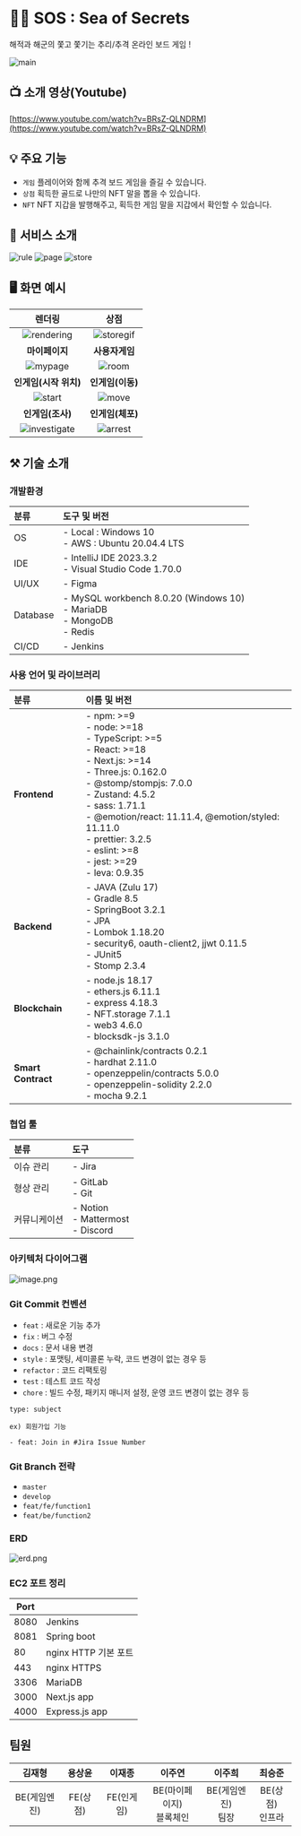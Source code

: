 # 🏴‍☠️ SOS : Sea of Secrets
해적과 해군의 쫓고 쫓기는 추리/추격 온라인 보드 게임 ! 

![main](./README_IMAGE/main.png)

## 📺 소개 영상(Youtube)

[https://www.youtube.com/watch?v=BRsZ-QLNDRM](https://www.youtube.com/watch?v=BRsZ-QLNDRM)

## 💡 주요 기능
- `게임` 플레이어와 함께 추격 보드 게임을 즐길 수 있습니다.
- `상점` 획득한 골드로 나만의 NFT 말을 뽑을 수 있습니다.
- `NFT` NFT 지갑을 발행해주고, 획득한 게임 말을 지갑에서 확인할 수 있습니다.

## 🔎 서비스 소개

![rule](./README_IMAGE/rule.png)
![page](./README_IMAGE/page.png)
![store](./README_IMAGE/store.png)

## 🖥️ 화면 예시
|렌더링|상점|
|:--:|:--:|
|![rendering](./README_IMAGE/rendering.gif)|![storegif](./README_IMAGE/storegif.gif)|
|**마이페이지**|**사용자게임**|
|![mypage](./README_IMAGE/mypage.gif)|![room](./README_IMAGE/room.gif)|
|**인게임(시작 위치)**|**인게임(이동)**|
|![start](./README_IMAGE/start.gif)|![move](./README_IMAGE/move.gif)|
|**인게임(조사)**|**인게임(체포)**|
|![investigate](./README_IMAGE/investigate.gif)|![arrest](./README_IMAGE/arrestgif.gif)|



## ⚒️ 기술 소개
### 개발환경
|분류|도구 및 버전|
|:---|:---|
|OS|- Local : Windows 10 <br> - AWS : Ubuntu 20.04.4 LTS|
|IDE|- IntelliJ IDE 2023.3.2 <br> - Visual Studio Code 1.70.0|
|UI/UX|- Figma|
|Database|- MySQL workbench 8.0.20 (Windows 10) <br> - MariaDB <br> - MongoDB <br> - Redis
|CI/CD|- Jenkins|

### 사용 언어 및 라이브러리
|분류|이름 및 버전|
|:---|:---|
|**Frontend**|- npm: >=9 <br> - node: >=18 <br> - TypeScript: >=5 <br> - React: >=18 <br> - Next.js: >=14 <br> - Three.js: 0.162.0 <br> - @stomp/stompjs: 7.0.0 <br> - Zustand: 4.5.2 <br> - sass: 1.71.1 <br> - @emotion/react: 11.11.4, @emotion/styled: 11.11.0 <br> - prettier: 3.2.5 <br> - eslint: >=8 <br> - jest: >=29 <br> - leva: 0.9.35|
|**Backend**|- JAVA (Zulu 17) <br> - Gradle 8.5 <br> - SpringBoot 3.2.1 <br> - JPA <br> - Lombok 1.18.20 <br> - security6, oauth-client2, jjwt 0.11.5 <br> - JUnit5 <br> - Stomp 2.3.4|
|**Blockchain**|- node.js 18.17 <br> - ethers.js 6.11.1 <br> - express 4.18.3 <br> - NFT.storage 7.1.1 <br> - web3 4.6.0 <br> - blocksdk-js 3.1.0|
|**Smart Contract**|- @chainlink/contracts 0.2.1 <br> - hardhat 2.11.0 <br> - openzeppelin/contracts 5.0.0 <br> - openzeppelin-solidity 2.2.0 <br> - mocha 9.2.1|

### 협업 툴
|분류|도구|
|:---|:---|
|이슈 관리|- Jira|
|형상 관리|- GitLab <br> - Git|
|커뮤니케이션|- Notion <br> - Mattermost <br> - Discord|

### 아키텍처 다이어그램
![image.png](./README_IMAGE/architecture.png)

### Git Commit 컨벤션

- `feat` : 새로운 기능 추가
- `fix` : 버그 수정
- `docs` : 문서 내용 변경
- `style` : 포맷팅, 세미콜론 누락, 코드 변경이 없는 경우 등
- `refactor` : 코드 리팩토링
- `test` : 테스트 코드 작성
- `chore` : 빌드 수정, 패키지 매니저 설정, 운영 코드 변경이 없는 경우 등

```
type: subject

ex) 회원가입 기능

- feat: Join in #Jira Issue Number
```

### Git Branch 전략

- `master`
- `develop`
- `feat/fe/function1`
- `feat/be/function2`

### ERD
![erd.png](./README_IMAGE/erdiagram.png)

### EC2 포트 정리

| Port |                      |
| ---- | -------------------- |
| 8080 | Jenkins      |
| 8081 | Spring boot      |
| 80   | nginx HTTP 기본 포트 |
| 443  | nginx HTTPS          |
| 3306 | MariaDB                |
| 3000 | Next.js app            |
| 4000 | Express.js app            |


## 팀원
|**김재형**|**용상윤**|**이재종**|**이주연**|**이주희**|**최승준**|
|:--:|:--:|:--:|:--:|:--:|:--:|
|BE(게임엔진)|FE(상점)|FE(인게임)|BE(마이페이지) <br> 블록체인|BE(게임엔진) <br> 팀장|BE(상점)<br> 인프라|
